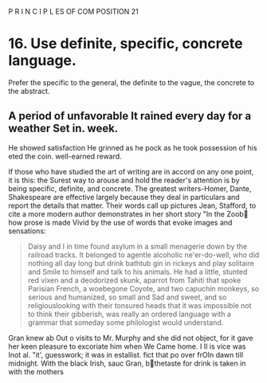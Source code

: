P R I N C I P L ES OF COM POSITION 21


# 16. Use definite, specific, concrete language.

Prefer the specific to the general, the definite to the vague, the concrete to the abstract.

## A period of unfavorable It rained every day for a weather Set in. week.
He showed satisfaction He grinned as he pock as he took possession of his eted the coin. well-earned reward.

If those who have studied the art of writing are in accord on any one point, it is this: the Surest way to arouse and hold the reader's attention is by being specific, definite, and concrete. The greatest writers-Homer, Dante, Shakespeare are effective largely because they deal in particulars and report the details that matter. Their words call up pictures Jean, Stafford, to cite a more modern author demonstrates in her short story "In the Zoob how prose is made Vivid by the use of words that evoke images and sensations:

> Daisy and I in time found asylum in a small menagerie down by the railroad tracks. It belonged to agentle alcoholic ne'er-do-well, who did nothing all day long but drink bathtub gin in rickeys and play solitaire and Smile to himself and talk to his animals. He had a little, stunted red vixen and a deodorized skunk, aparrot from Tahiti that spoke Parisian French, a woebegone Coyote, and two capuchin monkeys, so serious and humanized, so small and Sad and sweet, and so religiouslooking with their tonsured heads that it was impossible not to think their gibberish, was really an ordered language with a grammar that someday some philologist would understand.

Gran knew ab Out o visits to Mr. Murphy and she did not object, for it gave her keen pleasure to excoriate him when We Came home. I II is vice was Inot al. "it', guesswork; it was in estallist. fict that po over frOIn dawn till midnight. With the black Irish, sauc Gran, bthetaste for drink is taken in with the mothers
